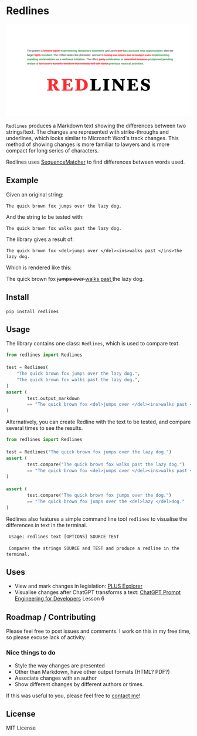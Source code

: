 # Redlines
![Repository banner image](repository-open-graph.png)

`Redlines` produces a Markdown text showing the differences between two strings/text. The changes are represented with
strike-throughs and underlines, which looks similar to Microsoft Word's track changes. This method of showing changes is
more familiar to lawyers and is more compact for long series of characters.

Redlines uses [SequenceMatcher](https://docs.python.org/3/library/difflib.html#difflib.SequenceMatcher)
to find differences between words used.

## Example

Given an original string:

    The quick brown fox jumps over the lazy dog.

And the string to be tested with:

    The quick brown fox walks past the lazy dog.

The library gives a result of:

    The quick brown fox <del>jumps over </del><ins>walks past </ins>the lazy dog.

Which is rendered like this:

The quick brown fox <del>jumps over </del><ins>walks past </ins>the lazy dog.

## Install

```shell
pip install redlines
```

## Usage

The library contains one class: `Redlines`, which is used to compare text.

```python
from redlines import Redlines

test = Redlines(
    "The quick brown fox jumps over the lazy dog.",
    "The quick brown fox walks past the lazy dog.",
)
assert (
        test.output_markdown
        == "The quick brown fox <del>jumps over </del><ins>walks past </ins>the lazy dog."
)
```

Alternatively, you can create Redline with the text to be tested, and compare several times to see the results.

```python
from redlines import Redlines

test = Redlines("The quick brown fox jumps over the lazy dog.")
assert (
        test.compare("The quick brown fox walks past the lazy dog.")
        == "The quick brown fox <del>jumps over </del><ins>walks past </ins>the lazy dog."
)

assert (
        test.compare("The quick brown fox jumps over the dog.")
        == "The quick brown fox jumps over the <del>lazy </del>dog."
)
```

Redlines also features a simple command line tool `redlines` to visualise the differences in text in the terminal.

```
 Usage: redlines text [OPTIONS] SOURCE TEST                                                                                                                                                                                                   
                                                                                                                                                                                                                                              
 Compares the strings SOURCE and TEST and produce a redline in the terminal. 
```

## Uses

* View and mark changes in legislation: [PLUS Explorer](https://houfu-plus-explorer.streamlit.app/)
* Visualise changes after ChatGPT transforms a
  text: [ChatGPT Prompt Engineering for Developers](https://www.deeplearning.ai/short-courses/chatgpt-prompt-engineering-for-developers/)
  Lesson 6

## Roadmap / Contributing

Please feel free to post issues and comments. I work on this in my free time, so please excuse lack of activity.

### Nice things to do

* Style the way changes are presented
* Other than Markdown, have other output formats (HTML? PDF?)
* Associate changes with an author
* Show different changes by different authors or times.

If this was useful to you, please feel free to [contact me](mailto:houfu@lovelawrobots.com)!

## License

MIT License


